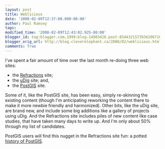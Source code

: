 ```yaml
---
layout: post
title: Weblicious
date: '2008-02-09T12:37:00.000-08:00'
author: Paul Ramsey
tags: 
modified_time: '2008-02-09T12:43:02.925-08:00'
blogger_id: tag:blogger.com,1999:blog-14903426.post-8544321573936106716
blogger_orig_url: http://blog.cleverelephant.ca/2008/02/weblicious.html
comments: True
---
```


I've spent a fair amount of time over the last month re-doing three web sites:

* the [Refractions](http://www.refractions.net/) site;
* the [uDig](http://udig.refractions.net/) site; and,
* the [PostGIS](http://postgis.net/) site.

Some of it, like the PostGIS site, has been easy, simply re-skinning the existing content (though I'm anticipating reworking the content there to make it more newbie friendly and harmonized).  Other bits, like the uDig site, are brand new, and include some big additions like a gallery of projects using uDig.  And the Refractions site includes piles of new content like case studies, that have taken many days to write up. And I'm only about 50% through my list of candidates.

PostGIS users will find this nugget in the Refractions site fun: a potted [history of PostGIS](http://www.refractions.net/products/postgis/history/).